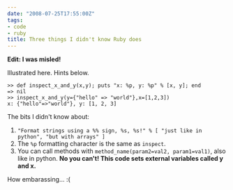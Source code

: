 ```yaml
---
date: "2008-07-25T17:55:00Z"
tags:
- code
- ruby
title: Three things I didn't know Ruby does
---
```


**Edit: I was misled!**

Illustrated here. Hints below.

```irb
>> def inspect_x_and_y(x,y); puts "x: %p, y: %p" % [x, y]; end
=> nil
>> inspect_x_and_y(y={"hello" => "world"},x=[1,2,3])
x: {"hello"=>"world"}, y: [1, 2, 3]
```

The bits I didn't know about:

1. `"Format strings using a %% sign, %s, %s!" % [ "just like in python", "but
   with arrays" ]`
2. The `%p` formatting character is the same as `inspect`.
3. You can call methods with `method_name(param2=val2, param1=val1)`, also like
   in python. **No you can't! This code sets external variables called y and
   x.**

How embarassing... :(
